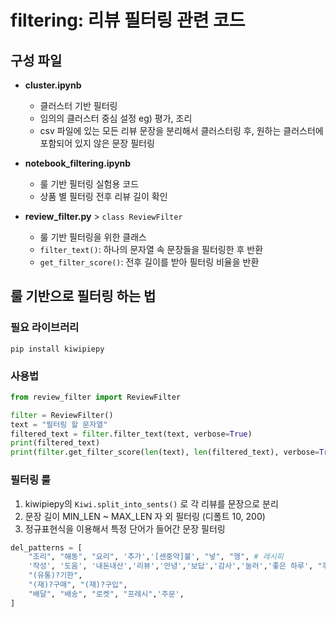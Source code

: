 # filtering: 리뷰 필터링 관련 코드

## 구성 파일

- **cluster.ipynb**
  - 클러스터 기반 필터링
  - 임의의 클러스터 중심 설정 eg) 평가, 조리
  - csv 파일에 있는 모든 리뷰 문장을 분리해서 클러스터링 후, 원하는 클러스터에 포함되어 있지 않은 문장 필터링

- **notebook_filtering.ipynb**
  - 룰 기반 필터링 실험용 코드
  - 상품 별 필터링 전후 리뷰 길이 확인

- **review_filter.py** > `class ReviewFilter`
  - 룰 기반 필터링을 위한 클래스
  - `filter_text()`: 하나의 문자열 속 문장들을 필터링한 후 반환
  - `get_filter_score()`: 전후 길이를 받아 필터링 비율을 반환

## 룰 기반으로 필터링 하는 법

### 필요 라이브러리 

```
pip install kiwipiepy
```

### 사용법

``` python
from review_filter import ReviewFilter

filter = ReviewFilter()
text = "필터링 할 문자열"
filtered_text = filter.filter_text(text, verbose=True)
print(filtered_text)
print(filter.get_filter_score(len(text), len(filtered_text), verbose=True))
```

### 필터링 룰

1. kiwipiepy의 `Kiwi.split_into_sents()` 로 각 리뷰를 문장으로 분리
2. 문장 길이 MIN_LEN ~ MAX_LEN 자 외 필터링 (디폴트 10, 200)
3. 정규표현식을 이용해서 특정 단어가 들어간 문장 필터링
```python
del_patterns = [
    "조리", "해동", "요리", '추가','[센중약]불', "넣", "헹", # 레시피
    '작성', '도움', '내돈내산','리뷰','안녕','보답','감사','눌러','좋은 하루', "후기", # 리뷰 끝맺음
    "(유통)?기한", 
    "(재)?구매", "(재)?구입",
    "배달", "배송", "로켓", "프레시",'주문',
]
```
